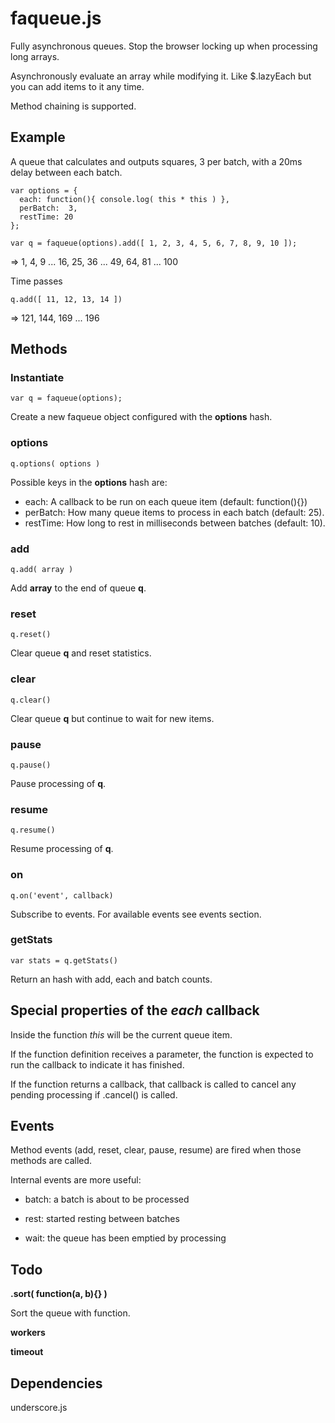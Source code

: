 faqueue.js
==========

Fully asynchronous queues. Stop the browser locking up when processing long arrays. 

Asynchronously evaluate an array while modifying it. Like $.lazyEach but you can add items to it any time. 

Method chaining is supported.


Example
-------

A queue that calculates and outputs squares, 3 per batch, with a 20ms delay between each batch.

    var options = {
      each: function(){ console.log( this * this ) },
      perBatch:  3,
      restTime: 20
    };

    var q = faqueue(options).add([ 1, 2, 3, 4, 5, 6, 7, 8, 9, 10 ]);
    
=> 1, 4, 9 ... 16, 25, 36 ... 49, 64, 81 ... 100

Time passes
    
    q.add([ 11, 12, 13, 14 ])
    
=>  121, 144, 169 ... 196




Methods
-------

### Instantiate

    var q = faqueue(options);

Create a new faqueue object configured with the __options__ hash.


### options
	
    q.options( options )

Possible keys in the __options__ hash are:

* each: A callback to be run on each queue item (default: function(){})
* perBatch: How many queue items to process in each batch (default: 25).
* restTime: How long to rest in milliseconds between batches (default: 10).


### add

    q.add( array )

Add __array__ to the end of queue __q__.


### reset

	q.reset()

Clear queue __q__ and reset statistics.


### clear
	
	q.clear()

Clear queue __q__ but continue to wait for new items.


### pause

    q.pause()

Pause processing of __q__.


### resume

    q.resume()

Resume processing of __q__.

### on

    q.on('event', callback)

Subscribe to events. For available events see events section.


### getStats

	var stats = q.getStats()

Return an hash with add, each and batch counts.


Special properties of the _each_ callback
-----------------------------------------

Inside the function *this* will be the current queue item. 

If the function definition receives a parameter, the function is expected to run the callback to indicate it has finished.

If the function returns a callback, that callback is called to cancel any pending processing if .cancel() is called.


Events
------

Method events (add, reset, clear, pause, resume) are fired when those methods are called.

Internal events are more useful:

* batch: a batch is about to be processed

* rest: started resting between batches

* wait: the queue has been emptied by processing


Todo
----

__.sort( function(a, b){} )__

Sort the queue with function.

__workers__

__timeout__


Dependencies
------------

underscore.js



